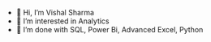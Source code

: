 - 👋 Hi, I’m Vishal Sharma
- 👀 I’m interested in Analytics
- 🌱 I’m done with SQL, Power Bi, Advanced Excel, Python

<!---
VishalSharmaGit/VishalSharmaGit is a ✨ special ✨ repository because its `README.md` (this file) appears on your GitHub profile.
You can click the Preview link to take a look at your changes.
--->
